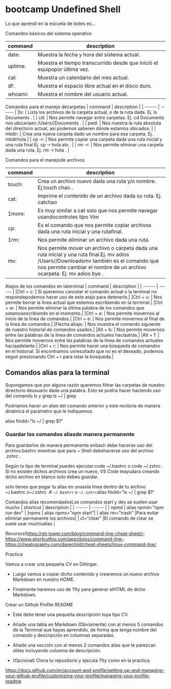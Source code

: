 # bootcamp Undefined Shell

Lo que aprendi en la escuela de botes es...

Comandos básicos del sistema operativo

| command | description |
| ------ | ------ |
|date: | Muestra la fecha y hora del sistema actual. |
|uptime: | Muestra el tiempo transcurrido desde que inició el equipopor última vez. |
|cal: | Muestra un calendario del mes actual. |
|df: | Muestra el espacio libre actual en el disco duro. |
|whoami: | Muestra el nombre del usuario actual. |

Comandos para el manejo decarpetas
| command | description |
| ------ | ------ |
|ls:  | Lista los archivos de la carpeta actual, o de la ruta dada. Ej. ls Documents . |
| cd: | Nos permite navegar entre carpetas. Ej. cd Documents nos ubicaríaen /Users/<usuario>/Documents . |
| pwd: | Nos nuestra la ruta absoluta del directorio actual, así podemos saberen dónde estamos ubicados. |
| mkdir: | Crea una nueva carpeta dado un nombre para esa carpeta. Ej. mkdirhola |
| cp -r: | Nos permite copiar una carpeta dada una ruta inicial y una ruta final.Ej. cp -r hola alo . |
| rm -r:  | Nos permite eliminar una carpeta dada una ruta. Ej. rm -r hola .  |

Comandos para el manejode archivos

| command | description |
| ------ | ------ |
|touch: | Crea un archivo nuevo dada una ruta y/o nombre. Ej.touch chao . |
|cat: | Imprime el contenido de un archivo dada su ruta. Ej. catchao |
| 1more: | Es muy similar a cat solo que nos permite navegar usandocontroles tipo Vim |
| cp: | Es el comando que nos permite copiar archivos dada una ruta inicial y una rutafinal.|
| 1rm: | Nos permite eliminar un archivo dada una ruta. |
| mv: | Nos permite mover un archivo o carpeta dada una ruta inicial y una ruta final.Ej. mv adios /Users/<usuario>/Downloadsmv también es el comando que nos permite cambiar el nombre de un archivo ocarpeta. Ej. mv adios bye .|

Atajos de los comandos en laterminal
| command | description |
| ------ | ------ |
|Ctrl + c: | Si queremos cancelar el comando actual o la terminal no respondepodemos hacer uso de este atajo para detenerlo.|
|Ctrl + u: | Nos permite borrar la línea actual que estemos escribiendo en la terminal.|
|Ctrl + w: | Nos permite eliminar la última palabra de los comandos que estamosescribiendo en el momento.|
|Ctrl + a: | Nos permite movernos al inicio de la línea de comandos.|
|Ctrl + e: | Nos permite movernos al final de la línea de comandos.|
|Flecha abajo: | Nos muestra el comando siguiente de nuestro historial de comandos usados.|
|Alt + b: | Nos permite movernos entre las palabras de la línea de comandos actuales haciaatrás.|
|Alt + f: | Nos permite movernos entre las palabras de la línea de comandos actuales haciaadelante.|
|Ctrl + r: | Nos permite hacer una búsqueda de comandos en el historial. Si encontramos unresultado que no es el deseado, podemos seguir presionando Ctrl + r para rotar la búsqueda.|

## Comandos alias para la terminal

Supongamos que por alguna razón queremos filtrar las carpetas de nuestro directorio deusuario dada una palabra. Esto se podría hacer haciendo uso del comando ls y grep.ls ~/ | grep <palabra>

Podríamos hacer un alias del comando anterior y este recibiría de manera dinámica el parámetro que le indiquemos.

alias findd="ls ~/ | grep $1"

### Guardar los comandos aliasde manera permanente 

Para guardarlos de manera permanente enbash debe hacerse uso del archivo.bashrc mientras que para ~ Shell debehacerse uso del archivo .zshrc .


Según tu tipo de terminal puedes ejecutar:code ~/.bashrc o code ~/.zshrc . Sí no existen dichos archivos crea un nuevo, VS Code teayudara creando dicho archivo en blanco solo debes guardar.

solo tienes que pegar tu alias en unasola linea dentro de tu archivo ~/.bashrc o~/.zshrc .# `~/.bashrc` o `~/.zshrc`alias findd="ls ~/ | grep $1"

Comandos alias recomendadosLos comandos start y dev se suelen usar mucho
| shortcut | description |
| ------ | ------ |
| npmd | alias npmd="npm run dev" | 
|npms | alias npms="npm start"|
| alias rm="trash" |Para evitar eliminar permanente los archivos|
| cl="clear" |El comando de clear se suele usar muchoalias |

Recursos!https://git-tower.com/blog/command-line-cheat-sheet/–https://www.shortcutfoo.com/app/dojos/command-line–https://cheatography.com/davechild/cheat-sheets/linux-command-line/

Practica

Vamos a crear una pequeña CV en Dillinger. 

- Luego vamos a copiar dicho contenido y crearemos un nuevo archivo Markdown en nuestro HOME.

- Finalmente haremos uso de 11ty para generar elHTML de dicho Markdown.

Crear un Github Profile README

- Este debe tener una pequeña descripción tuya tipo CV.
- Añade una tabla en Markdown (Obviamente) con al menos 5 comandos de la Terminal que hayas aprendido, de forma que tenga nombre del comando y descripción en columnas separadas. 

- Añade una sección con al menos 2 comandos alias que te parezcan útiles incluyendo columna de descripción.

- (Opcional) Clona tu repositorio y ejecuta 11ty como en la practica.

https://docs.github.com/en/account-and-profile/setting-up-and-managing-your-github-profile/customizing-your-profile/managing-your-profile-readme
